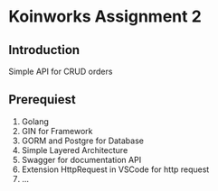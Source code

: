 # Koinworks Assignment 2

## Introduction
Simple API for CRUD orders

## Prerequiest
1. Golang
2. GIN for Framework
3. GORM and Postgre for Database
4. Simple Layered Architecture
5. Swagger for documentation API
6. Extension HttpRequest in VSCode for http request 
7. ...